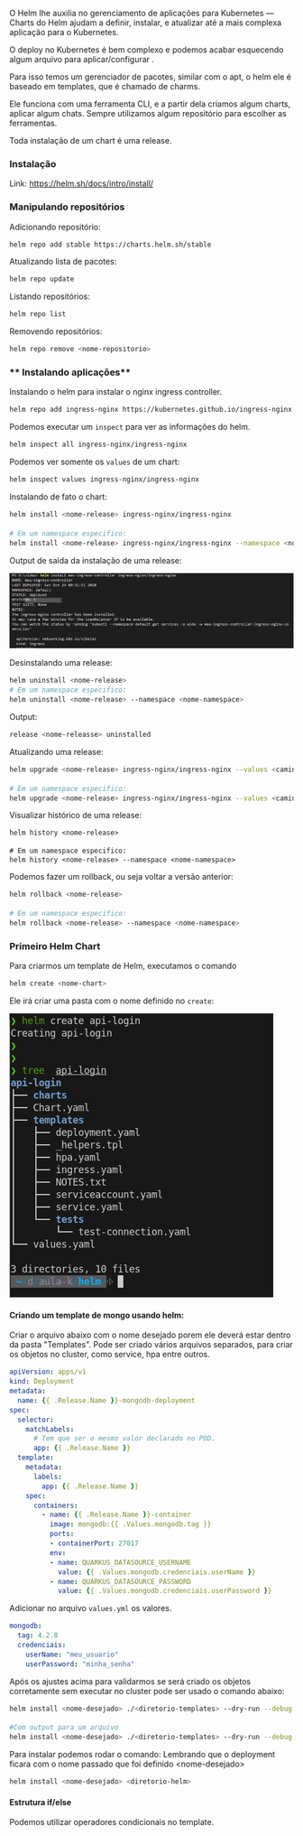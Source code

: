 
O Helm lhe auxilia no gerenciamento de aplicações para Kubernetes — Charts do Helm ajudam a definir, instalar, e atualizar até a mais complexa aplicação para o Kubernetes.

O deploy no Kubernetes é bem complexo e podemos acabar esquecendo algum arquivo para aplicar/configurar .

Para isso temos um gerenciador de pacotes, similar com o apt, o helm ele é baseado em templates, que é chamado de charms.

Ele funciona com uma ferramenta CLI, e a partir dela criamos algum charts, aplicar algum chats. Sempre utilizamos algum repositório para escolher as ferramentas.

Toda instalação de um chart é uma release.

### **Instalação**

Link: https://helm.sh/docs/intro/install/

### **Manipulando repositórios**

Adicionando repositório: 
```bash
helm repo add stable https://charts.helm.sh/stable
```

Atualizando lista de pacotes:
```bash
helm repo update
```

Listando repositórios:
```bash
helm repo list
```

Removendo repositórios:
```bash
helm repo remove <nome-repositorio>
```


### ** Instalando aplicações**

Instalando o helm para instalar o nginx ingress controller.
```bash
helm repo add ingress-nginx https://kubernetes.github.io/ingress-nginx
```

Podemos executar um `inspect` para ver as informações do helm.

```bash
helm inspect all ingress-nginx/ingress-nginx
```

Podemos ver somente os `values` de um chart:

```bash
helm inspect values ingress-nginx/ingress-nginx
```

Instalando de fato o chart:
```bash
helm install <nome-release> ingress-nginx/ingress-nginx

# Em um namespace especifico:
helm install <nome-release> ingress-nginx/ingress-nginx --namespace <nome-namespace>
```

Output de saída da instalação de uma release:

![](../imagens/instalacao-helm-ingress.png)

Desinstalando uma release:
```bash
helm uninstall <nome-release>
# Em um namespace especifico:
helm uninstall <nome-release> --namespace <nome-namespace>
```

Output: 
```bash
release <nome-releasse> uninstalled
```

Atualizando uma release:
```bash
helm upgrade <nome-release> ingress-nginx/ingress-nginx --values <caminho-do-arquivo>

# Em um namespace especifico:
helm upgrade <nome-release> ingress-nginx/ingress-nginx --values <caminho-do-arquivo> --namespace <nome-namespace>
```

Visualizar histórico de uma release: 
```
helm history <nome-release>

# Em um namespace especifico:
helm history <nome-release> --namespace <nome-namespace>
```

Podemos fazer um rollback, ou seja voltar a versão anterior:
```bash
helm rollback <nome-release>

# Em um namespace especifico:
helm rollback <nome-release> --namespace <nome-namespace>
```

### **Primeiro Helm Chart**

Para criarmos um template de Helm, executamos o comando 
```bash
helm create <nome-chart>
```

Ele irá criar uma pasta com o nome definido no `create`:

![](../imagens/primeiro-helm.png)

#### **Criando um template de mongo usando helm:**

Criar o arquivo abaixo com o nome desejado porem ele deverá estar dentro da pasta "Templates".
Pode ser criado vários arquivos separados, para criar os objetos no cluster, como service, hpa entre outros.

``` yaml
apiVersion: apps/v1
kind: Deployment
metadata:
  name: {{ .Release.Name }}-mongodb-deployment
spec:
  selector:
    matchLabels:
      # Tem que ser o mesmo valor declarado no POD.
      app: {{ .Release.Name }}
  template:
    metadata:
      labels:
        app: {{ .Release.Name }}
    spec:
      containers:
        - name: {{ .Release.Name }}-container
          image: mongodb:{{ .Values.mongodb.tag }}
          ports:
          - containerPort: 27017
          env:
          - name: QUARKUS_DATASOURCE_USERNAME
            value: {{ .Values.mongodb.credenciais.userName }}
          - name: QUARKUS_DATASOURCE_PASSWORD
            value: {{ .Values.mongodb.credenciais.userPassword }}
```

Adicionar no arquivo `values.yml` os valores.

``` yaml
mongodb:
  tag: 4.2.8
  credenciais:
    userName: "meu_usuario"
    userPassword: "minha_senha"
```

Após os ajustes acima para validarmos se será criado os objetos corretamente sem executar no cluster pode ser usado o comando abaixo:

```bash
helm install <nome-desejado> ./<diretorio-templates> --dry-run --debug

#Com output para um arquivo
helm install <nome-desejado> ./<diretorio-templates> --dry-run --debug > arquivo.yml
```

Para instalar podemos rodar o comando:
Lembrando que o deployment ficara com o nome passado que foi definido \<nome-desejado> 

```bash
helm install <nome-desejado> <diretorio-helm> 
```

#### **Estrutura if/else**

Podemos utilizar operadores condicionais no template.
